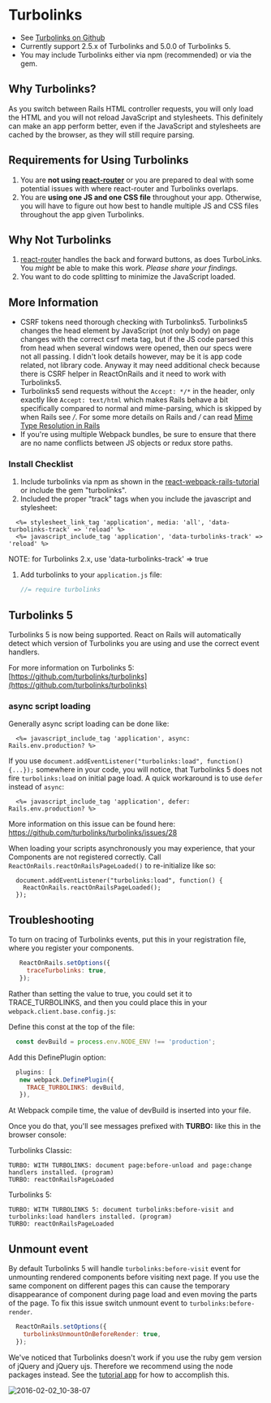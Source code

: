 # Turbolinks

* See [Turbolinks on Github](https://github.com/rails/turbolinks)
* Currently support 2.5.x of Turbolinks and 5.0.0 of Turbolinks 5.
* You may include Turbolinks either via npm (recommended) or via the gem.

## Why Turbolinks?
As you switch between Rails HTML controller requests, you will only load the HTML and you will
not reload JavaScript and stylesheets. This definitely can make an app perform better, even if
the JavaScript and stylesheets are cached by the browser, as they will still require parsing.

## Requirements for Using Turbolinks
1. You are **not using [react-router](https://github.com/ReactTraining/react-router)** or you are prepared to deal with some potential issues with where react-router and Turbolinks overlaps.
2. You are **using one JS and one CSS file** throughout your app. Otherwise, you will have to figure out how best to handle multiple JS and CSS files throughout the app given Turbolinks.

## Why Not Turbolinks
1. [react-router](https://github.com/ReactTraining/react-router) handles the back and forward buttons, as does TurboLinks. You *might* be able to make this work. *Please share your findings.*
1. You want to do code splitting to minimize the JavaScript loaded.

## More Information
* CSRF tokens need thorough checking with Turbolinks5. Turbolinks5 changes the head element by JavaScript (not only body) on page changes with the correct csrf meta tag, but if the JS code parsed this from head when several windows were opened, then our specs were not all passing. I didn't look details however, may be it is app code related, not library code. Anyway it may need additional check because there is CSRF helper in ReactOnRails and it need to work with Turbolinks5.
* Turbolinks5 send requests without the `Accept: */*` in the header, only exactly like `Accept: text/html` which makes Rails behave a bit specifically compared to normal and mime-parsing, which is skipped by when Rails see */*. For some more details on Rails and */* can read [Mime Type Resolution in Rails](http://blog.bigbinary.com/2010/11/23/mime-type-resolution-in-rails.html)
* If you're using multiple Webpack bundles, be sure to ensure that there are no name conflicts between JS objects or redux store paths.

### Install Checklist
1. Include turbolinks via npm as shown in the [react-webpack-rails-tutorial](https://github.com/shakacode/react-webpack-rails-tutorial/blob/8a6c8aa2e3b7ae5b08b0a9744fb3a63a2fe0f002/client/webpack.client.base.config.js#L22) or include the gem "turbolinks".
1. Included the proper "track" tags when you include the javascript and stylesheet:
  ```erb
    <%= stylesheet_link_tag 'application', media: 'all', 'data-turbolinks-track' => 'reload' %>
    <%= javascript_include_tag 'application', 'data-turbolinks-track' => 'reload' %>
  ```
  NOTE: for Turbolinks 2.x, use 'data-turbolinks-track' => true
1. Add turbolinks to your `application.js` file:
   ```javascript
   //= require turbolinks
   ```

## Turbolinks 5
Turbolinks 5 is now being supported. React on Rails will automatically detect which version of Turbolinks you are using and use the correct event handlers.

For more information on Turbolinks 5: [https://github.com/turbolinks/turbolinks](https://github.com/turbolinks/turbolinks)

### async script loading
Generally async script loading can be done like:
```erb
  <%= javascript_include_tag 'application', async: Rails.env.production? %>
```
If you use ```document.addEventListener("turbolinks:load", function() {...});``` somewhere in your code, you will notice, that Turbolinks 5 does not fire ```turbolinks:load``` on initial page load. A quick workaround is to use ```defer``` instead of ```async```:
```erb
  <%= javascript_include_tag 'application', defer: Rails.env.production? %>
```
More information on this issue can be found here: https://github.com/turbolinks/turbolinks/issues/28

When loading your scripts asynchronously you may experience, that your Components are not registered correctly. Call ```ReactOnRails.reactOnRailsPageLoaded()``` to re-initialize like so:
```
  document.addEventListener("turbolinks:load", function() {
    ReactOnRails.reactOnRailsPageLoaded();
  });
```

## Troubleshooting
To turn on tracing of Turbolinks events, put this in your registration file, where you register your components.

```js
   ReactOnRails.setOptions({
     traceTurbolinks: true,
   });
```

Rather than setting the value to true, you could set it to TRACE_TURBOLINKS, and then you could place this in your `webpack.client.base.config.js`:

Define this const at the top of the file:
```js
  const devBuild = process.env.NODE_ENV !== 'production';
```

Add this DefinePlugin option:
```js
  plugins: [
   new webpack.DefinePlugin({
     TRACE_TURBOLINKS: devBuild,
   }),
```

At Webpack compile time, the value of devBuild is inserted into your file.

Once you do that, you'll see messages prefixed with **TURBO:** like this in the browser console:

Turbolinks Classic:
```
TURBO: WITH TURBOLINKS: document page:before-unload and page:change handlers installed. (program)
TURBO: reactOnRailsPageLoaded
```

Turbolinks 5:
```
TURBO: WITH TURBOLINKS 5: document turbolinks:before-visit and turbolinks:load handlers installed. (program)
TURBO: reactOnRailsPageLoaded
```

## Unmount event
By default Turbolinks 5 will handle `turbolinks:before-visit` event for unmounting rendered components before visiting next page. If you use the same component on different pages this can cause the temporary disappearance of component during page load and even moving the parts of the page. To fix this issue switch unmount event to `turbolinks:before-render`.

```js
  ReactOnRails.setOptions({
    turbolinksUnmountOnBeforeRender: true,
  });
```

We've noticed that Turbolinks doesn't work if you use the ruby gem version of jQuery and jQuery ujs. Therefore we recommend using the node packages instead. See the [tutorial app](https://github.com/shakacode/react-webpack-rails-tutorial) for how to accomplish this.

![2016-02-02_10-38-07](https://cloud.githubusercontent.com/assets/1118459/12760060/6546e254-c999-11e5-828b-a8aaa473e5bd.png)
